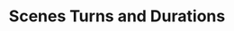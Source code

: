 ---
aliases: ["Scenes, Turns, and Durations"]
page: 40
tags: WWN
title: Scenes Turns and Durations
---